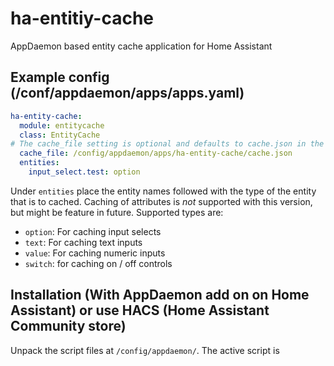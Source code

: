 # ha-entitiy-cache
AppDaemon based entity cache application for Home Assistant

## Example config (/conf/appdaemon/apps/apps.yaml)
```yaml
ha-entity-cache:
  module: entitycache
  class: EntityCache
# The cache_file setting is optional and defaults to cache.json in the script current folder
  cache_file: /config/appdaemon/apps/ha-entity-cache/cache.json
  entities:
    input_select.test: option
```

Under `entities` place the entity names followed with the type of the entity that is to cached.
Caching of attributes is _not_ supported with this version, but might be feature in future.
Supported types are:
* `option`: For caching input selects
* `text`: For caching text inputs
* `value`: For caching numeric inputs
* `switch`: for caching on / off controls

## Installation (With AppDaemon add on on Home Assistant) or use HACS (Home Assistant Community store)
Unpack the script files at `/config/appdaemon/`. The active script is 